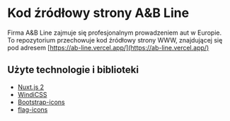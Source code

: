 # Kod źródłowy strony A&B Line

Firma A&B Line zajmuje się profesjonalnym prowadzeniem aut w Europie. To repozytorium przechowuje kod źródłowy strony WWW, znajdującej się pod adresem [https://ab-line.vercel.app/](https://ab-line.vercel.app/)

## Użyte technologie i biblioteki

- [Nuxt.js 2](https://nuxtjs.org/)
- [WindiCSS](https://windicss.org/)
- [Bootstrap-icons](https://icons.getbootstrap.com/)
- [flag-icons](https://flagicons.lipis.dev/)